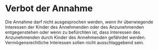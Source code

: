 # Verbot der Annahme

Die Annahme darf nicht ausgesprochen werden, wenn ihr überwiegende Interessen der Kinder des Annehmenden oder des Anzunehmenden entgegenstehen oder wenn zu befürchten ist, dass Interessen des Anzunehmenden durch Kinder des Annehmenden gefährdet werden. Vermögensrechtliche Interessen sollen nicht ausschlaggebend sein. 

